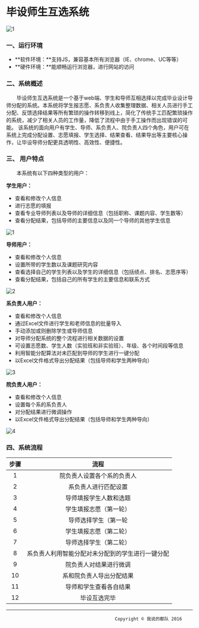 # 毕设师生互选系统

![1](https://cloud.githubusercontent.com/assets/20432947/21543803/98d53e98-ce04-11e6-8647-5b27ada69f0d.png)

### 一、运行环境

- **软件环境：**支持JS，兼容基本所有浏览器（IE、chrome、UC等等）
- **硬件环境：**能顺畅运行浏览器，进行网站的访问



### 二、系统概述

　　毕设师生互选系统是一个基于web端、学生和导师互相选择以完成毕业设计导师分配的系统。本系统将学生报志愿、系负责人收集整理数据、相关人员进行手工分配、反馈选择结果等所有繁琐的操作转移到线上，简化了传统手工匹配繁琐操作的系统，减少了相关人员的工作量，降低了流程中由于手工操作而出现错误的可能。
该系统的面向用户有学生、导师、系负责人、院负责人四个角色，用户可在系统上完成分配设置、志愿填报、学生选择、结果查看、结果导出等主要核心操作，让毕设导师分配更具透明性、高效性、便捷性。

### 三、 用户特点

　　本系统有以下四种类型的用户：

**学生用户：**

- 查看和修改个人信息
- 进行志愿的填报
- 查看专业导师列表以及导师的详细信息（包括职称、课题内容、学生数等）
- 查看分配结果，包括导师的主要信息以及同一个导师的其他学生信息

![1](https://cloud.githubusercontent.com/assets/20432947/21561383/0da3e3f8-cea7-11e6-9866-ce77774acf69.png)



**导师用户：**

- 查看和修改个人信息
- 设置所带的学生数以及课题研究内容
- 查看选择自己的学生列表以及学生的详细信息（包括绩点、排名、志愿序等）
- 查看分配结果，包括自己的所有学生的主要信息和联系方式

![2](https://cloud.githubusercontent.com/assets/20432947/21561384/12e712c2-cea7-11e6-952c-9d18be092a8d.png)



**系负责人用户：**

- 查看和修改个人信息
- 通过Excel文件进行学生和老师信息的批量导入
- 手动添加或则删除学生或导师信息
- 对导师分配系统的整个流程进行相关数据的设置
- 可设置志愿数、学生人数（实验班和非实验班）、年级、各个时间段等信息
- 利用智能分配算法对未匹配到导师的学生进行一键分配
- 以Excel文件格式导出分配结果（包括导师和学生两种导向）

![3](https://cloud.githubusercontent.com/assets/20432947/21561389/1755571a-cea7-11e6-95f9-a7220ed520f4.png)



**院负责人用户：**

- 查看和修改个人信息
- 设置每个系的系负责人
- 对分配结果进行微调操作
- 以Excel文件格式导出分配结果（包括导师和学生两种导向）

![4](https://cloud.githubusercontent.com/assets/20432947/21561393/198583a2-cea7-11e6-9358-9f3a0f87bcbc.png)
  	

### 四、系统流程

|  步骤  |            流程            |
| :--: | :----------------------: |
|  1   |      院负责人设置各个系的负责人       |
|  2   |        系负责人进行匹配设置        |
|  3   |       导师填报学生人数和选题        |
|  4   |       学生填报志愿（第一轮）        |
|  5   |        导师选择学生（第一轮        |
|  6   |       学生填报志愿（第二轮）        |
|  7   |       导师选择学生（第二轮）        |
|  8   | 系负责人利用智能分配对未分配到的学生进行一键分配 |
|  9   |       院负责人对结果进行微调        |
|  10  |       系和院负责人导出分配结果       |
|  11  |       导师和学生查看各自结果        |
|  12  |          毕设互选完毕          |

------

                                             Copyright © 我说的都队 2016

